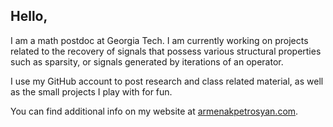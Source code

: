 ## Hello, 

I am a math postdoc at Georgia Tech. I am currently working on projects related to the recovery of signals that possess various structural properties such as sparsity, or signals generated by iterations of an operator. 

I use my GitHub account to post research and class related material, as well as the small projects I play with for fun. 

You can find additional info on my website at [armenakpetrosyan.com](https://armenakpetrosyan.com).

<!--
**a-petr/a-petr** is a ✨ _special_ ✨ repository because its `README.md` (this file) appears on your GitHub profile.

Here are some ideas to get you started:

- 🔭 I’m currently working on ...
- 🌱 I’m currently learning ...
- 👯 I’m looking to collaborate on ...
- 🤔 I’m looking for help with ...
- 💬 Ask me about ...
- 📫 How to reach me: ...
- 😄 Pronouns: ...
- ⚡ Fun fact: ...
-->
